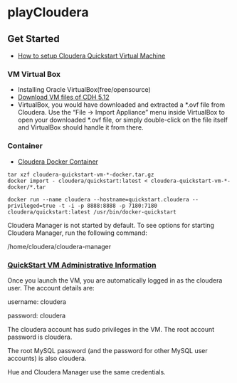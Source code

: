 # playCloudera

## Get Started
- [How to setup Cloudera Quickstart Virtual Machine](https://community.cloudera.com/t5/Hadoop-101-Training-Quickstart/How-to-setup-Cloudera-Quickstart-Virtual-Machine/ta-p/35056)
### VM Virtual Box
- Installing Oracle VirtualBox(free/opensource)
- [Download VM files of CDH 5.12](https://www.cloudera.com/downloads/quickstart_vms/5-12.html)
- VirtualBox, you would have downloaded and extracted a *.ovf file from Cloudera. Use the “File -> Import Appliance” menu inside VirtualBox to open your downloaded *.ovf file, or simply double-click on the file itself and VirtualBox should handle it from there.

### Container
- [Cloudera Docker Container](https://www.cloudera.com/documentation/enterprise/5-6-x/topics/quickstart_docker_container.html)
```
tar xzf cloudera-quickstart-vm-*-docker.tar.gz
docker import - cloudera/quickstart:latest < cloudera-quickstart-vm-*-docker/*.tar
```

```
docker run --name cloudera --hostname=quickstart.cloudera --privileged=true -t -i -p 8888:8888 -p 7180:7180 cloudera/quickstart:latest /usr/bin/docker-quickstart
```
Cloudera Manager is not started by default. To see options for starting Cloudera Manager, run the following command:

/home/cloudera/cloudera-manager

### [QuickStart VM Administrative Information](https://www.cloudera.com/documentation/enterprise/5-7-x/topics/quickstart_vm_administrative_information.html#xd_583c10bfdbd326ba-3ca24a24-13d80143249--7f88)
Once you launch the VM, you are automatically logged in as the cloudera user. The account details are:

username: cloudera

password: cloudera

The cloudera account has sudo privileges in the VM. The root account password is cloudera.

The root MySQL password (and the password for other MySQL user accounts) is also cloudera.

Hue and Cloudera Manager use the same credentials.
